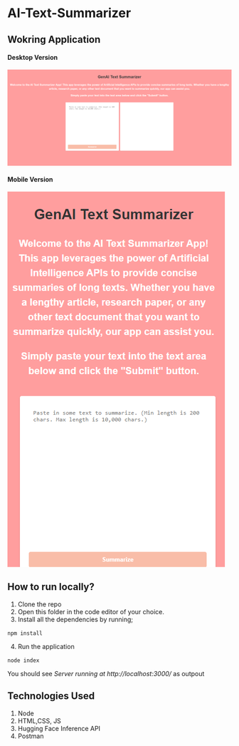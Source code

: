 # AI-Text-Summarizer

## Wokring Application
#### Desktop Version
<img alt="desktop" src="./public/images/output/desktop.png" >  

#### Mobile Version
<img alt="desktop" src="./public/images/output/mobile.png" >

## How to run locally?
1. Clone the repo
2. Open this folder in the code editor of your choice.
3. Install all the dependencies by running; 
```
npm install
```
4. Run the application
```
node index
```
You should see *Server running at http://localhost:3000/* as outpout

## Technologies Used

1. Node
2. HTML,CSS, JS
3. Hugging Face Inference API
4. Postman

